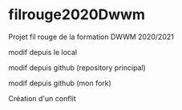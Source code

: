 # filrouge2020Dwwm

Projet fil rouge de la formation DWWM 2020/2021

modif depuis le local

modif depuis github (repository principal)

modif depuis github (mon fork)

Création d'un conflit
